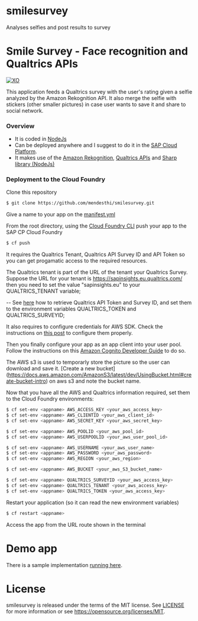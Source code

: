 # smilesurvey
Analyses selfies and post results to survey

# Smile Survey - Face recognition and Qualtrics APIs
[![XO](https://blogs.sap.com/wp-content/uploads/2020/03/loop_experience.jpg)](https://api.qualtrics.com/)

This application feeds a Qualtrics survey with the user's rating given a selfie analyzed by the Amazon Rekognition API. It also merge the selfie with stickers (other smaller pictures) in case user wants to save it and share to social network.

### Overview
- It is coded in [NodeJs](https://nodejs.org/en/)
- Can be deployed anywhere and I suggest to do it in the [SAP Cloud Platform](https://cloudplatform.sap.com). 
- It makes use of the [Amazon Rekognition](https://aws.amazon.com/es/rekognition/), [Qualtrics APIs](https://api.qualtrics.com/) and [Sharp library (NodeJs)](https://github.com/lovell/sharp)

### Deployment to the Cloud Foundry
Clone this repository
```sh
$ git clone https://github.com/mendesthi/smilesurvey.git
```
Give a name to your app on the [manifest.yml](manifest.yml)

From the root directory, using the [Cloud Foundry CLI](https://docs.cloudfoundry.org/cf-cli/install-go-cli.html) push your app to the SAP CP Cloud Foundry
```sh
$ cf push
```

It requires the Qualtrics Tenant, Qualtrics API Survey ID and API Token so you can get progamatic access to the required resources. 

The Qualtrics tenant is part of the URL of the tenant your Qualtrics Survey. 
Suppose the URL for your tenant is https://sapinsights.eu.qualtrics.com/ then you need to set the value "sapinsights.eu" to your QUALTRICS_TENANT variable;

-- See [here](https://www.qualtrics.com/support/integrations/api-integration/finding-qualtrics-ids/) how to retrieve Qualtrics API Token and Survey ID, and set them to the environment variables QUALTRICS_TOKEN and QUALTRICS_SURVEYID;

It also requires to configure credentials for AWS SDK.
Check the instructions on [this post](https://medium.com/@prasadjay/amazon-cognito-user-pools-in-nodejs-as-fast-as-possible-22d586c5c8ec) to configure them properly.

Then you finally configure your app as an app client into your user pool. Follow the instructions on this [Amazon Cognito Developer Guide](https://docs.aws.amazon.com/pt_br/cognito/latest/developerguide/user-pool-settings-client-apps.html) to do so.

The AWS s3 is used to temporarly store the picture so the user can download and save it. 
[Create a new bucket] (https://docs.aws.amazon.com/AmazonS3/latest/dev/UsingBucket.html#create-bucket-intro) on aws s3 and note the bucket name.

Now that you have all the AWS and Qualtrics information required, set them to the Cloud Foundry environments:

```sh
$ cf set-env <appname> AWS_ACCESS_KEY <your_aws_access_key>
$ cf set-env <appname> AWS_CLIENTID <your_aws_client_id>
$ cf set-env <appname> AWS_SECRET_KEY <your_aws_secret_key>

$ cf set-env <appname> AWS_POOLID <your_aws_pool_id>
$ cf set-env <appname> AWS_USERPOOLID <your_aws_user_pool_id>

$ cf set-env <appname> AWS_USERNAME <your_aws_user_name>
$ cf set-env <appname> AWS_PASSWORD <your_aws_password>
$ cf set-env <appname> AWS_REGION <your_aws_region>

$ cf set-env <appname> AWS_BUCKET <your_aws_S3_bucket_name>

$ cf set-env <appname> QUALTRICS_SURVEYID <your_aws_access_key>
$ cf set-env <appname> QUALTRICS_TENANT <your_aws_access_key>
$ cf set-env <appname> QUALTRICS_TOKEN <your_aws_access_key>
```

Restart your application (so it can read the new environment variables)
```sh
$ cf restart <appname>
```

Access the app from the URL route shown in the terminal

# Demo app
There is a sample implementation [running here](https://smiletcm-happy-buffalo.cfapps.eu10.hana.ondemand.com/).

# License
smilesurvey is released under the terms of the MIT license. See [LICENSE](LICENSE) for more information or see https://opensource.org/licenses/MIT.
